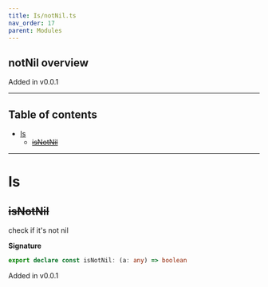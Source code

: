 ```yaml
---
title: Is/notNil.ts
nav_order: 17
parent: Modules
---
```


## notNil overview

Added in v0.0.1

---

<h2 class="text-delta">Table of contents</h2>

- [Is](#is)
  - [~~isNotNil~~](#isnotnil)

---

# Is

## ~~isNotNil~~

check if it's not nil

**Signature**

```ts
export declare const isNotNil: (a: any) => boolean
```

Added in v0.0.1
